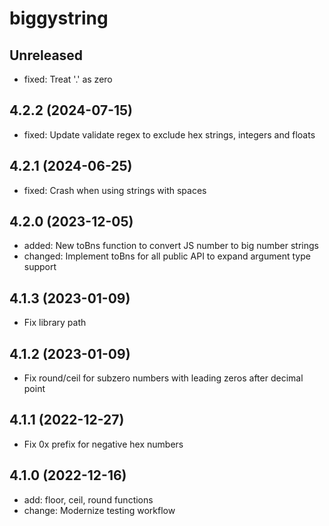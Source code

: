 # biggystring

## Unreleased

- fixed: Treat '.' as zero

## 4.2.2 (2024-07-15)

- fixed: Update validate regex to exclude hex strings, integers and floats

## 4.2.1 (2024-06-25)

- fixed: Crash when using strings with spaces

## 4.2.0 (2023-12-05)

- added: New toBns function to convert JS number to big number strings
- changed: Implement toBns for all public API to expand argument type support

## 4.1.3 (2023-01-09)

- Fix library path

## 4.1.2 (2023-01-09)

- Fix round/ceil for subzero numbers with leading zeros after decimal point

## 4.1.1 (2022-12-27)

- Fix 0x prefix for negative hex numbers

## 4.1.0 (2022-12-16)

- add: floor, ceil, round functions
- change: Modernize testing workflow
